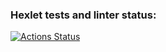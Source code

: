 ### Hexlet tests and linter status:
[![Actions Status](https://github.com/viktor-dorokhov/layout-designer-project-58/actions/workflows/hexlet-check.yml/badge.svg)](https://github.com/viktor-dorokhov/layout-designer-project-58/actions)